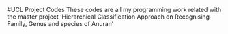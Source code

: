 #UCL Project Codes 
These codes are all my programming work related with the master project ‘Hierarchical Classification Approach on Recognising Family, Genus and species of Anuran’ 
